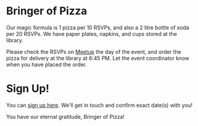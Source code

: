 # Bringer of Pizza

Our magic formula is 1 pizza per 10 RSVPs, and also a 2 litre bottle of soda per 20 RSVPs.  We have paper plates, napkins, and cups stored at the library.

Please check the RSVPs on [Meetup](http://www.meetup.com/Phoenix-JavaScript/events/) the day of the event, and order the pizza for delivery at the library at 6:45 PM.  Let the event coordinator know when you have placed the order.

# Sign Up!

You can [sign up here](https://docs.google.com/a/torchlightsoftware.com/forms/d/1lx7pTp9Ao8uc9mLGbmNEvGtUu-PmAtMAWHXUfD-xFz4/viewform).  We'll get in touch and confirm exact date(s) with you!

You have our eternal gratitude, Bringer of Pizza!
